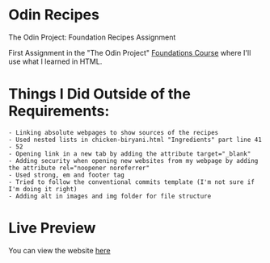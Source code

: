 # Odin Recipes
The Odin Project: Foundation Recipes Assignment

First Assignment in the "The Odin Project" [Foundations Course](https://www.theodinproject.com/paths/foundations/courses/foundations) where I'll use what I learned in HTML.

# Things I Did Outside of the Requirements:
    - Linking absolute webpages to show sources of the recipes
    - Used nested lists in chicken-biryani.html "Ingredients" part line 41 - 52
    - Opening link in a new tab by adding the attribute target="_blank" 
    - Adding security when opening new websites from my webpage by adding the attribute rel="noopener noreferrer"
    - Used strong, em and footer tag
    - Tried to follow the conventional commits template (I'm not sure if I'm doing it right)
    - Adding alt in images and img folder for file structure

# Live Preview
You can view the website [here](https://czarinaennea.github.io/odin-recipes/index.html)